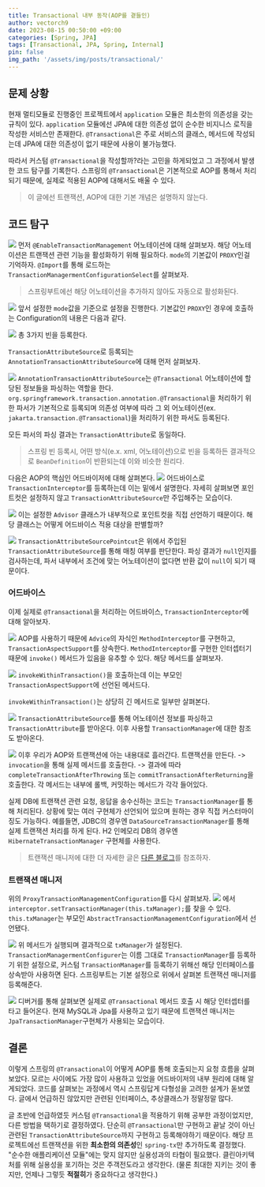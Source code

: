 ```yaml
---
title: Transactional 내부 동작(AOP를 곁들인)
author: vectorch9
date: 2023-08-15 00:50:00 +09:00
categories: [Spring, JPA]
tags: [Transactional, JPA, Spring, Internal]
pin: false
img_path: '/assets/img/posts/transactional/'
---
```


## 문제 상황
현재 멀티모듈로 진행중인 프로젝트에서 `application` 모듈은 최소한의 의존성을 갖는 규칙이 있다. `application` 모듈에선 JPA에 대한 의존성 없이 순수한 비지니스 로직을 작성한 서비스만 존재한다. `@Transactional`은 주로 서비스의 클래스, 메서드에 작성되는데 JPA에 대한 의존성이 없기 때문에 사용이 불가능했다.

따라서 커스텀 `@Transactional`을 작성할까?라는 고민을 하게되었고 그 과정에서 발생한 코드 탐구를 기록한다. 스프링의 `@Transactional`은 기본적으로 AOP를 통해서 처리되기 때문에, 실제로 적용된 AOP에 대해서도 배울 수 있다.

>이 글에선 트랜잭션, AOP에 대한 기본 개념은 설명하지 않는다.

## 코드 탐구
![](code0.png)
먼저 `@EnableTransactionManagement` 어노테이션에 대해 살펴보자. 해당 어노테이션은 트랜잭션 관련 기능을 활성화하기 위해 필요하다. `mode`의 기본값이 `PROXY`인걸 기억하자. `@Import`를 통해 로드하는 `TransactionManagermentConfigurationSelect`를 살펴보자.

> 스프링부트에선 해당 어노테이션을 추가하지 않아도 자동으로 활성화된다.

![](code1.png)
앞서 설정한 `mode`값을 기준으로 설정을 진행한다. 기본값인 `PROXY`인 경우에 호출하는 Configuration의 내용은 다음과 같다.

![](code2.png)
총 3가지 빈을 등록한다.

`TransactionAttributeSource`로 등록되는 `AnnotationTransactionAttributeSource`에 대해 먼저 살펴보자.

![](code3.png)
`AnnotationTransactionAttributeSource`는 `@Transactional` 어노테이션에 할당된 정보들을 파싱하는 역할을 한다. `org.springframework.transaction.annotation.@Transactional`을 처리하기 위한 파서가 기본적으로 등록되며 의존성 여부에 따라 그 외 어노테이션(ex. `jakarta.transaction.@Transactional`)을 처리하기 위한 파서도 등록된다.

모든 파서의 파싱 결과는 `TransactionAttribute`로 동일하다. 
> 스프링 빈 등록시, 어떤 방식(e.x. xml, 어노테이션)으로 빈을 등록하든 결과적으로  `BeanDefinition`이 반환되는데 이와 비슷한 원리다.

다음은 AOP의 핵심인 어드바이저에 대해 살펴본다.
![](code4.png)
어드바이스로 `TransactionInterceptor`를 등록하는데 이는 밑에서 설명한다. 자세히 살펴보면 포인트컷은 설정하지 않고 `TransactionAttributeSource`만 주입해주는 모습이다.

![](code5.png)
이는 설정한 `Advisor` 클래스가 내부적으로 포인트컷을 직접 선언하기 때문이다. 해당 클래스는 어떻게 어드바이스 적용 대상을 판별할까?

![](code6.png)
`TransactionAttributeSourcePointcut`은 위에서 주입된 `TransactionAttributeSource`를 통해 매칭 여부를 판단한다. 파싱 결과가 `null`인지를 검사하는데, 파서 내부에서 조건에 맞는 어노테이션이 없다면 반환 값이 `null`이 되기 때문이다.

### 어드바이스
이제 실제로 `@Transactional`을 처리하는 어드바이스, `TransactionInterceptor`에 대해 알아보자.

![](code7.png)
AOP를 사용하기 때문에 `Advice`의 자식인 `MethodInterceptor`를 구현하고, `TransactionAspectSupport`를 상속한다. `MethodInterceptor`를 구현한 인터셉터기 때문에 `invoke()` 메서드가 있음을 유추할 수 있다. 해당 메서드를 살펴보자.

![](code8.png)
`invokeWithinTransaction()`을 호출하는데 이는 부모인 `TransactionAspectSupport`에 선언된 메서드다.

`invokeWithinTransaction()`는 상당히 긴 메서드로 일부만 살펴본다.

![](code9.png)
`TransactionAttributeSource`를 통해 어노테이션 정보를 파싱하고 `TransactionAttribute`를 받아온다. 이후 사용할 `TransactionManager`에 대한 참조도 받아온다.

![](code10.png)
이후 우리가 AOP와 트랜잭션에 아는 내용대로 흘러간다. 트랜잭션을 만든다. -> `invocation`을 통해 실제 메서드를 호출한다. -> 결과에 따라 `completeTransactionAfterThrowing` 또는 `commitTransactionAfterReturning`을 호출한다. 각 메서드는 내부에 롤백, 커밋하는 메서드가 각각 들어있다.

실제 DB에 트랜잭션 관련 요청, 응답을 송수신하는 코드는 `TransactionManager`를 통해 처리된다. 상황에 맞는 여러 구현체가 선언되어 있으며 원하는 경우 직접 커스터마이징도 가능하다. 예를들면, JDBC의 경우엔 `DataSourceTransactionManager`를 통해 실제 트랜잭션 처리를 하게 된다. H2 인메모리 DB의 경우엔 `HibernateTransactionManager` 구현체를 사용한다.

> 트랜잭션 매니저에 대한 더 자세한 글은 [다른 블로그](https://dhsim86.github.io/web/2017/11/04/spring_custom_transactionmanager-post.html)를 참조하자.

### 트랜잭션 매니저
위의 `ProxyTransactionManagementConfiguration`를 다시 살펴보자.
![](code11.png)
에서 `interceptor.setTransactionManager(this.txManager);`를 찾을 수 있다. `this.txManager`는 부모인 `AbstractTransactionManagementConfiguration`에서 선언됐다.

![](code12.png)
위 메서드가 실행되며 결과적으로 `txManager`가 설정된다. `TransactionManagermentConfigurer`는 이름 그대로 `TransactionManager`를 등록하기 위한 설정으로, 커스텀 `TransactionManager`를 등록하기 위해선 해당 인터페이스를 상속받아 사용하면 된다. 스프링부트는 기본 설정으로 위에서 살펴본 트랜잭션 매니저를 등록해준다.

![](code13.png)
디버거를 통해 살펴보면 실제로 `@Transactional` 메서드 호출 시 해당 인터셉터를 타고 들어온다. 현재 MySQL과 Jpa를 사용하고 있기 때문에 트랜잭션 매니저는 `JpaTransactionManager`구현체가 사용되는 모습이다.

## 결론
이렇게 스프링의 `@Transactional`이 어떻게 AOP를 통해 호출되는지 요청 흐름을 살펴보았다. 모르는 사이에도 가장 많이 사용하고 있었을 어드바이저의 내부 원리에 대해 알게되었다. 코드를 살펴보는 과정에서 역시 스프링답게 다형성을 고려한 설계가 돋보였다. 글에서 언급하진 않았지만 관련된 인터페이스, 추상클래스가 정말정말 많다.

글 초반에 언급하였듯 커스텀 `@Transactional`을 적용하기 위해 공부한 과정이었지만, 다른 방법을 택하기로 결정하였다. 단순히 `@Transactional`만 구현하고 끝날 것이 아닌 관련된 `TransactionAttributeSource`까지 구현하고 등록해야하기 때문이다. 해당 프로젝트에선 트랜잭션을 위한 **최소한의 의존성**인 `spring-tx`만 추가하도록 결정했다. "순수한 애플리케이션 모듈"에는 맞지 않지만 실용성과의 타협이 필요했다. 클린아키텍처를 위해 실용성을 포기하는 것은 주객전도라고 생각한다. (물론 최대한 지키는 것이 좋지만, 언제나 그렇듯 **적절히**가 중요하다고 생각한다.)